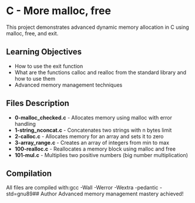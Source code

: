 # C - More malloc, free

This project demonstrates advanced dynamic memory allocation in C using malloc, free, and exit.

## Learning Objectives
- How to use the exit function
- What are the functions calloc and realloc from the standard library and how to use them
- Advanced memory management techniques

## Files Description
- **0-malloc_checked.c** - Allocates memory using malloc with error handling
- **1-string_nconcat.c** - Concatenates two strings with n bytes limit
- **2-calloc.c** - Allocates memory for an array and sets it to zero
- **3-array_range.c** - Creates an array of integers from min to max
- **100-realloc.c** - Reallocates a memory block using malloc and free
- **101-mul.c** - Multiplies two positive numbers (big number multiplication)

## Compilation
All files are compiled with:gcc -Wall -Werror -Wextra -pedantic -std=gnu89## Author
Advanced memory management mastery achieved!
